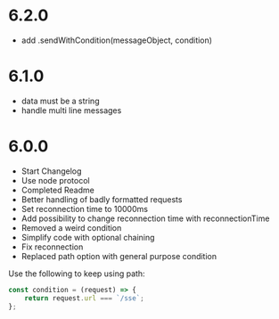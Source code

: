 # 6.2.0

 * add .sendWithCondition(messageObject, condition)

# 6.1.0

 * data must be a string
 * handle multi line messages

# 6.0.0

 * Start Changelog
 * Use node protocol
 * Completed Readme
 * Better handling of badly formatted requests
 * Set reconnection time to 10000ms
 * Add possibility to change reconnection time with reconnectionTime
 * Removed a weird condition
 * Simplify code with optional chaining
 * Fix reconnection
 * Replaced path option with general purpose condition

Use the following to keep using path:

```js
const condition = (request) => {
    return request.url === `/sse`;
};
```
